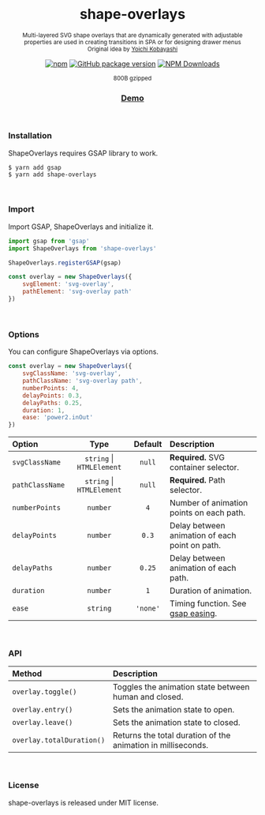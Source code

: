<div align="center">
<br>

<h1>shape-overlays</h1>
<p><sup>Multi-layered SVG shape overlays that are dynamically generated with adjustable<br>
properties are used in creating transitions in SPA or for designing drawer menus<br>
Original idea by <a href="https://www.tplh.net/">Yoichi Kobayashi</a></sup></p>

[![npm](https://img.shields.io/npm/v/shape-overlays.svg?colorB=brightgreen)](https://www.npmjs.com/package/shape-overlays)
[![GitHub package version](https://img.shields.io/github/package-json/v/ux-ui-pro/shape-overlays.svg)](https://github.com/ux-ui-pro/shape-overlays)
[![NPM Downloads](https://img.shields.io/npm/dm/shape-overlays.svg?style=flat)](https://www.npmjs.org/package/shape-overlays)

<sup>800B gzipped</sup>
<h3><a href="https://codepen.io/ux-ui/pen/Jjervqg">Demo</a></h3>

</div>
<br>

### Installation
ShapeOverlays requires GSAP library to work.
```
$ yarn add gsap
$ yarn add shape-overlays
```
<br>

### Import
Import GSAP, ShapeOverlays and initialize it.
```javascript
import gsap from 'gsap'
import ShapeOverlays from 'shape-overlays'

ShapeOverlays.registerGSAP(gsap)

const overlay = new ShapeOverlays({
	svgElement: 'svg-overlay',
	pathElement: 'svg-overlay path'
})
```
<br>

### Options
You can configure ShapeOverlays via options.
```js
const overlay = new ShapeOverlays({
	svgClassName: 'svg-overlay',
	pathClassName: 'svg-overlay path',
	numberPoints: 4,
	delayPoints: 0.3,
	delayPaths: 0.25,
	duration: 1,
	ease: 'power2.inOut'
})
```
| Option           |             Type              | Default  | Description                                                               |
| :--------------- | :---------------------------: | :------: | :------------------------------------------------------------------------ |
| `svgClassName`   | `string` &vert; `HTMLElement` |  `null`  | **Required.** SVG container selector.                                     |
| `pathClassName`  | `string` &vert; `HTMLElement` |  `null`  | **Required.** Path selector.                                              |
| `numberPoints`   |           `number`            |    `4`   | Number of animation points on each path.                                  |
| `delayPoints`    |           `number`            |   `0.3`  | Delay between animation of each point on path.                            |
| `delayPaths`     |           `number`            |  `0.25`  | Delay between animation of each path.                                     |
| `duration`       |           `number`            |    `1`   | Duration of animation.                                                    |
| `ease`           |           `string`            | `'none'` | Timing function. See [gsap easing](https://greensock.com/docs/v3/Eases).  |
<br>

### API
| Method                               | Description                                                                                              |
| :----------------------------------- | :------------------------------------------------------------------------------------------------------- |
| `overlay.toggle()`                   | Toggles the animation state between human and closed.                                                    |
| `overlay.entry()`                    | Sets the animation state to open.                                                                        |
| `overlay.leave()`                    | Sets the animation state to closed.                                                                      |
| `overlay.totalDuration()`            | Returns the total duration of the animation in milliseconds.                                             |
<br>

### License
shape-overlays is released under MIT license.